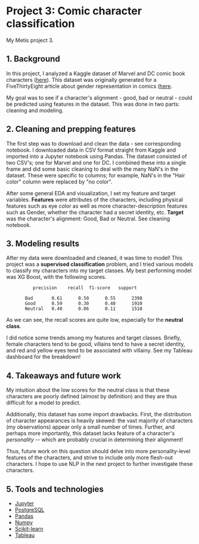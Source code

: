 # Project 3: Comic character classification
My Metis project 3.

## 1. Background
In this project, I analyzed a Kaggle dataset of Marvel and DC comic book characters ([here](https://www.kaggle.com/fivethirtyeight/fivethirtyeight-comic-characters-dataset)). This dataset was originally generated for a FiveThirtyEight article about gender representation in comics ([here](https://fivethirtyeight.com/features/women-in-comic-books/). 

My goal was to see if a character's alignment - good, bad or neutral - could be predicted using features in the dataset. This was done in two parts: cleaning and modeling. 

## 2. Cleaning and prepping features
The first step was to download and clean the data - see corresponding notebook. I downloaded data in CSV format straight from Kaggle and imported into a Jupyter notebook using Pandas. The dataset consisted of two CSV's; one for Marvel and one for DC. I combined these into a single frame and did some basic cleaning to deal with the many NaN's in the dataset. These were specific to columns; for example, NaN's in the "Hair color" column were replaced by "no color". 



After some general EDA and visualization, I set my feature and target variables. **Features** were attributes of the characters, including physical features such as eye color as well as more character-description features such as Gender, whether the character had a secret identity, etc. **Target** was the character's alignment: Good, Bad or Neutral. See cleaning notebook. 

## 3. Modeling results
After my data were downloaded and cleaned, it was time to model! This project was a **supervised classification** problem, and I tried various models to classify my characters into my target classes. My best performing model was XG Boost, with the following scores. 



              precision    recall  f1-score   support

           Bad       0.61      0.50      0.55      2398
           Good      0.59      0.30      0.40      1910
           Neutral   0.40      0.06      0.11      1510
		   
		  
		  
As we can see, the recall scores are quite low, especially for the **neutral class**. 

I did notice some trends among my features and target classes. Briefly, female characters tend to be good, villains tend to have a secret identity, and red and yellow eyes tend to be associated with villainy. See my Tableau dashboard for the breakdown!

## 4. Takeaways and future work

My intuition about the low scores for the neutral class is that these characters are poorly defined (almost by definition) and they are thus difficult for a model to predict. 

Additionally, this dataset has some import drawbacks. First, the distribution of character appearances is heavily skewed: the vast majority of characters (my observations) appear only a small number of times. Further, and perhaps more importantly, this dataset lacks feature of a character's *personality* -- which are probably crucial in determining their alignment!

Thus, future work on this question should delve into more personality-level features of the characters, and strive to include only more flesh-out characters. I hope to use NLP in the next project to further investigate these characters.

## 5. Tools and technologies
- [Jupyter](https://jupyter.org/)
- [PostgreSQL](https://www.postgresql.org/)
- [Pandas](https://pandas.pydata.org/)
- [Numpy](https://numpy.org/)
- [Scikit-learn](https://scikit-learn.org/stable/)
- [Tableau](https://www.tableau.com/)

